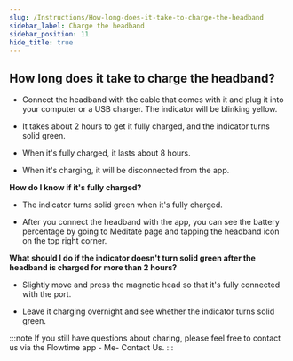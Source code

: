 ```yaml
---
slug: /Instructions/How-long-does-it-take-to-charge-the-headband
sidebar_label: Charge the headband
sidebar_position: 11
hide_title: true
---
```


## How long does it take to charge the headband?

- Connect the headband with the cable that comes with it and plug it into your computer or a USB charger. The indicator will be blinking yellow.

- It takes about 2 hours to get it fully charged, and the indicator turns solid green.

- When it's fully charged,  it lasts about 8 hours.

- When it's charging, it will be disconnected from the app.

**How do I know if it's fully charged?**
- The indicator turns solid green when it's fully charged.

- After you connect the headband with the app, you can see the battery percentage by going to Meditate page and tapping the headband icon on the top right corner. 


**What should I do if the indicator doesn't turn solid green after the headband is charged for more than 2 hours?**

- Slightly move and press the magnetic head so that it's fully connected with the port.

- Leave it charging overnight and see whether the indicator turns solid green.

:::note
If you still have questions about charing, please feel free to contact us via the Flowtime app - Me- Contact Us.
:::
